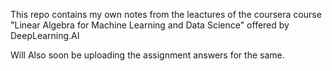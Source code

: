 This repo contains my own notes from the leactures of the coursera course "Linear Algebra for Machine Learning and Data Science" offered by DeepLearning.AI

Will Also soon be uploading the assignment answers for the same.

